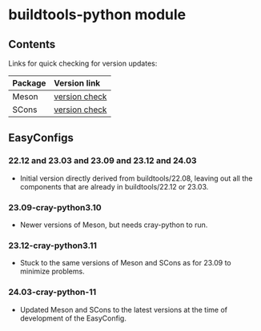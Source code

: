# buildtools-python module

## Contents

Links for quick checking for version updates:

| Package    | Version link |
|:-----------|:-------------|
| Meson      | [version check](https://pypi.org/project/meson/#history) |
| SCons      | [version check](https://pypi.org/project/SCons/#history) |


## EasyConfigs

### 22.12 and 23.03 and 23.09 and 23.12 and 24.03

-   Initial version directly derived from buildtools/22.08, leaving out all the
    components that are already in buildtools/22.12 or 23.03.


### 23.09-cray-python3.10

-   Newer versions of Meson, but needs cray-python to run.


### 23.12-cray-python3.11

-   Stuck to the same versions of Meson and SCons as for 23.09 to minimize problems.


### 24.03-cray-python-11

-   Updated Meson and SCons to the latest versions at the time of development of the
    EasyConfig.
